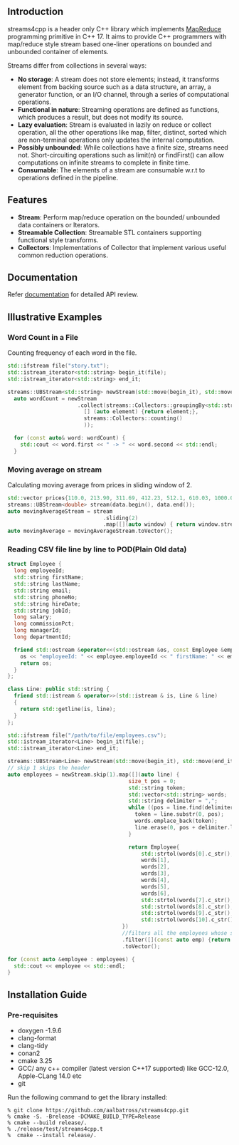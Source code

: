 ## Introduction

streams4cpp is a header only C++ library which implements [MapReduce](https://en.wikipedia.org/wiki/MapReduce) programming primitive in C++ 17. It aims to provide C++ programmers
with map/reduce style stream based one-liner operations on bounded and unbounded container of elements.

Streams differ from collections in several ways:

- **No storage**:  A stream does not store elements; instead, it transforms element from backing source such as a data structure, an array, a generator function, or an I/O channel, through a series of computational operations.
- **Functional in nature**: Streaming operations are defined as functions, which produces a result, but does not modify its source.
- **Lazy evaluation**: Stream is evaluated in lazily on reduce or collect operation, all the other operations like map, filter, distinct, sorted which are non-terminal operations only updates the internal computation. 
- **Possibly unbounded**: While collections have a finite size, streams need not. Short-circuiting operations such as limit(n) or findFirst() can allow computations on infinite streams to complete in finite time.
- **Consumable**: The elements of a stream are consumable w.r.t to operations defined in the pipeline.

## Features

- **Stream**: Perform map/reduce operation on the bounded/ unbounded data containers or Iterators.
- **Streamable Collection**: Streamable STL containers supporting functional style transforms.
- **Collectors**: Implementations of Collector that implement various useful common reduction operations.

## Documentation
Refer [documentation](https://aalbatross.github.io/streams4cpp/doc/html/index.html) for detailed API review.

## Illustrative Examples
### Word Count in a File
Counting frequency of each word in the file.
```c++
std::ifstream file("story.txt");
std::istream_iterator<std::string> begin_it(file);
std::istream_iterator<std::string> end_it;

streams::UBStream<std::string> newStream(std::move(begin_it), std::move(end_it));
  auto wordCount = newStream
                      .collect(streams::Collectors::groupingBy<std::string>(
                        [] (auto element) {return element;},
                        streams::Collectors::counting()
                        ));

  for (const auto& word: wordCount) {
    std::cout << word.first << " -> " << word.second << std::endl;
  }
```
### Moving average on stream
Calculating moving average from prices in sliding window of 2.
```c++
std::vector prices{110.0, 213.90, 311.69, 412.23, 512.1, 610.03, 1000.0, 2102.12};
streams::UBStream<double> stream(data.begin(), data.end());
auto movingAverageStream = stream
                              .sliding(2)
                              .map([](auto window) { return window.stream().collect(Collectors::averaging()); });
auto movingAverage = movingAverageStream.toVector();
```

### Reading CSV file line by line to POD(Plain Old data)
```c++
struct Employee {
  long employeeId;
  std::string firstName;
  std::string lastName;
  std::string email;
  std::string phoneNo;
  std::string hireDate;
  std::string jobId;
  long salary;
  long commissionPct;
  long managerId;
  long departmentId;

  friend std::ostream &operator<<(std::ostream &os, const Employee &employee) {
    os << "employeeId: " << employee.employeeId << " firstName: " << employee.firstName << " lastName: " << employee.lastName << " email: " << employee.email << " phoneNo: " << employee.phoneNo << " hireDate: " << employee.hireDate << " jobId: " << employee.jobId << " salary: " << employee.salary << " commissionPct: " << employee.commissionPct << " managerId: " << employee.managerId << " departmentId: " << employee.departmentId;
    return os;
  }
};

class Line: public std::string {
  friend std::istream & operator>>(std::istream & is, Line & line)
  {
    return std::getline(is, line);
  }
};

std::ifstream file("/path/to/file/employees.csv");
std::istream_iterator<Line> begin_it(file);
std::istream_iterator<Line> end_it;

streams::UBStream<Line> newStream(std::move(begin_it), std::move(end_it));
// skip 1 skips the header
auto employees = newStream.skip(1).map([](auto line) {
                                      size_t pos = 0;
                                      std::string token;
                                      std::vector<std::string> words;
                                      std::string delimiter = ",";
                                      while ((pos = line.find(delimiter)) != std::string::npos) {
                                        token = line.substr(0, pos);
                                        words.emplace_back(token);
                                        line.erase(0, pos + delimiter.length());
                                      }

                                      return Employee{
                                          std::strtol(words[0].c_str(), nullptr, 10),
                                          words[1],
                                          words[2],
                                          words[3],
                                          words[4],
                                          words[5],
                                          words[6],
                                          std::strtol(words[7].c_str(), nullptr, 10),
                                          std::strtol(words[8].c_str(), nullptr, 10),
                                          std::strtol(words[9].c_str(), nullptr, 10),
                                          std::strtol(words[10].c_str(), nullptr, 10)};
                                    })
                                    //filters all the employees whose salary is greater than equals to 10000
                                    .filter([](const auto emp) {return emp.salary >= 10000;})
                                    .toVector();

for (const auto &employee : employees) {
  std::cout << employee << std::endl;
}
```

## Installation Guide
### Pre-requisites
- doxygen -1.9.6
- clang-format
- clang-tidy
- conan2
- cmake 3.25
- GCC/ any c++ compiler (latest version C++17 supported) like GCC-12.0, Apple-CLang 14.0 etc
- git

Run the following command to get the library installed:
```commandline
% git clone https://github.com/aalbatross/streams4cpp.git
% cmake -S. -Brelease -DCMAKE_BUILD_TYPE=Release
% cmake --build release/.
% ./release/test/streams4cpp.t 
%  cmake --install release/.
```




